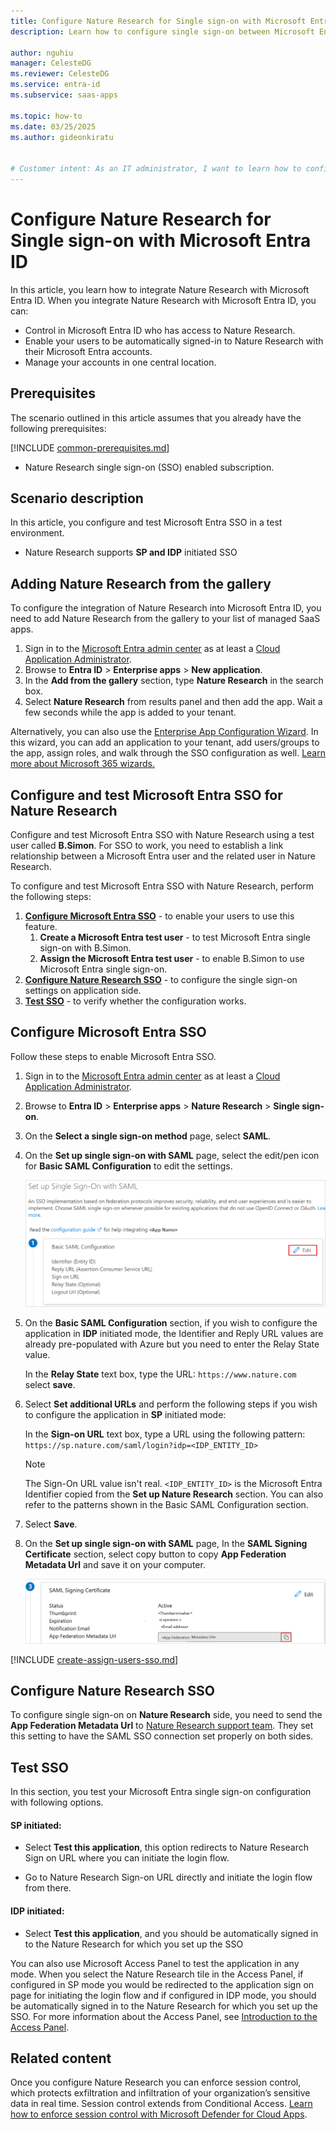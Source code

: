 ```yaml
---
title: Configure Nature Research for Single sign-on with Microsoft Entra ID
description: Learn how to configure single sign-on between Microsoft Entra ID and Nature Research.

author: nguhiu
manager: CelesteDG
ms.reviewer: CelesteDG
ms.service: entra-id
ms.subservice: saas-apps

ms.topic: how-to
ms.date: 03/25/2025
ms.author: gideonkiratu


# Customer intent: As an IT administrator, I want to learn how to configure single sign-on between Microsoft Entra ID and Nature Research so that I can control who has access to Nature Research, enable automatic sign-in with Microsoft Entra accounts, and manage my accounts in one central location.
---
```


# Configure Nature Research for Single sign-on with Microsoft Entra ID

In this article,  you learn how to integrate Nature Research with Microsoft Entra ID. When you integrate Nature Research with Microsoft Entra ID, you can:

* Control in Microsoft Entra ID who has access to Nature Research.
* Enable your users to be automatically signed-in to Nature Research with their Microsoft Entra accounts.
* Manage your accounts in one central location.

## Prerequisites
The scenario outlined in this article assumes that you already have the following prerequisites:

[!INCLUDE [common-prerequisites.md](~/identity/saas-apps/includes/common-prerequisites.md)]
* Nature Research single sign-on (SSO) enabled subscription.

## Scenario description

In this article,  you configure and test Microsoft Entra SSO in a test environment.

* Nature Research supports **SP and IDP** initiated SSO

## Adding Nature Research from the gallery

To configure the integration of Nature Research into Microsoft Entra ID, you need to add Nature Research from the gallery to your list of managed SaaS apps.

1. Sign in to the [Microsoft Entra admin center](https://entra.microsoft.com) as at least a [Cloud Application Administrator](~/identity/role-based-access-control/permissions-reference.md#cloud-application-administrator).
1. Browse to **Entra ID** > **Enterprise apps** > **New application**.
1. In the **Add from the gallery** section, type **Nature Research** in the search box.
1. Select **Nature Research** from results panel and then add the app. Wait a few seconds while the app is added to your tenant.

 Alternatively, you can also use the [Enterprise App Configuration Wizard](https://portal.office.com/AdminPortal/home?Q=Docs#/azureadappintegration). In this wizard, you can add an application to your tenant, add users/groups to the app, assign roles, and walk through the SSO configuration as well. [Learn more about Microsoft 365 wizards.](/microsoft-365/admin/misc/azure-ad-setup-guides)


<a name='configure-and-test-azure-ad-sso-for-nature-research'></a>

## Configure and test Microsoft Entra SSO for Nature Research

Configure and test Microsoft Entra SSO with Nature Research using a test user called **B.Simon**. For SSO to work, you need to establish a link relationship between a Microsoft Entra user and the related user in Nature Research.

To configure and test Microsoft Entra SSO with Nature Research, perform the following steps:

1. **[Configure Microsoft Entra SSO](#configure-azure-ad-sso)** - to enable your users to use this feature.
    1. **Create a Microsoft Entra test user** - to test Microsoft Entra single sign-on with B.Simon.
    1. **Assign the Microsoft Entra test user** - to enable B.Simon to use Microsoft Entra single sign-on.
1. **[Configure Nature Research SSO](#configure-nature-research-sso)** - to configure the single sign-on settings on application side.
1. **[Test SSO](#test-sso)** - to verify whether the configuration works.

<a name='configure-azure-ad-sso'></a>

## Configure Microsoft Entra SSO

Follow these steps to enable Microsoft Entra SSO.

1. Sign in to the [Microsoft Entra admin center](https://entra.microsoft.com) as at least a [Cloud Application Administrator](~/identity/role-based-access-control/permissions-reference.md#cloud-application-administrator).
1. Browse to **Entra ID** > **Enterprise apps** > **Nature Research** > **Single sign-on**.
1. On the **Select a single sign-on method** page, select **SAML**.
1. On the **Set up single sign-on with SAML** page, select the edit/pen icon for **Basic SAML Configuration** to edit the settings.

   ![Edit Basic SAML Configuration](common/edit-urls.png)

1. On the **Basic SAML Configuration** section, if you wish to configure the application in **IDP** initiated mode, the Identifier and Reply URL values are already pre-populated with Azure but you need to enter the Relay State value.

	In the **Relay State** text box, type the URL:
    `https://www.nature.com`  
    select **save**.

1. Select **Set additional URLs** and perform the following steps if you wish to configure the application in **SP** initiated mode:

	In the **Sign-on URL** text box, type a URL using the following pattern:
    `https://sp.nature.com/saml/login?idp=<IDP_ENTITY_ID>`

	> [!NOTE]
	> The Sign-On URL value isn't real. `<IDP_ENTITY_ID>` is the Microsoft Entra Identifier copied from the **Set up Nature Research** section. You can also refer to the patterns shown in the Basic SAML Configuration section.

1. Select **Save**.

1. On the **Set up single sign-on with SAML** page, In the **SAML Signing Certificate** section, select copy button to copy **App Federation Metadata Url** and save it on your computer.

	![The Certificate download link](common/copy-metadataurl.png)

<a name='create-an-azure-ad-test-user'></a>

[!INCLUDE [create-assign-users-sso.md](~/identity/saas-apps/includes/create-assign-users-sso.md)]

## Configure Nature Research SSO

To configure single sign-on on **Nature Research** side, you need to send the **App Federation Metadata Url** to [Nature Research support team](mailto:onlineservice@springernature.com). They set this setting to have the SAML SSO connection set properly on both sides.

## Test SSO 

In this section, you test your Microsoft Entra single sign-on configuration with following options. 

#### SP initiated:

* Select **Test this application**, this option redirects to Nature Research Sign on URL where you can initiate the login flow.  

* Go to Nature Research Sign-on URL directly and initiate the login flow from there.

#### IDP initiated:

* Select **Test this application**, and you should be automatically signed in to the Nature Research for which you set up the SSO 

You can also use Microsoft Access Panel to test the application in any mode. When you select the Nature Research tile in the Access Panel, if configured in SP mode you would be redirected to the application sign on page for initiating the login flow and if configured in IDP mode, you should be automatically signed in to the Nature Research for which you set up the SSO. For more information about the Access Panel, see [Introduction to the Access Panel](https://support.microsoft.com/account-billing/sign-in-and-start-apps-from-the-my-apps-portal-2f3b1bae-0e5a-4a86-a33e-876fbd2a4510).


## Related content

Once you configure Nature Research you can enforce session control, which protects exfiltration and infiltration of your organization’s sensitive data in real time. Session control extends from Conditional Access. [Learn how to enforce session control with Microsoft Defender for Cloud Apps](/cloud-app-security/proxy-deployment-any-app).

